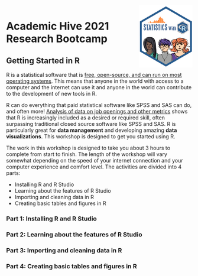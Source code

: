<img src = "https://raw.githubusercontent.com/jenineharris/stuff/master/bookhex.png" align = "right">

# Academic Hive 2021 Research Bootcamp

## Getting Started in R 

R is a statistical software that is <a href = "https://www.r-project.org">free, open-source, and can run on most operating systems</a>. This means that anyone in the world with access to a computer and the internet can use it and anyone in the world can contribute to the development of new tools in R. 

R can do everything that paid statistical software like SPSS and SAS can do, and often more! <a href = "http://r4stats.com/2019/05/28/data-science-jobs-report-2019-python-way-up-tensorflow-growing-rapidly-r-use-double-sas/">Analysis of data on job openings and other metrics</a> shows that R is increasingly included as a desired or required skill, often surpassing traditional closed source software like SPSS and SAS. R is particularly great for **data management** and developing amazing **data visualizations**. This workshop is designed to get you started using R. 

The work in this workshop is designed to take you about 3 hours to complete from start to finish. The length of the workshop will vary somewhat depending on the speed of your internet connection and your computer experience and comfort level. The activities are divided into 4 parts:

<ul>
  <li> Installing R and R Studio
  <li> Learning about the features of R Studio
  <li> Importing and cleaning data in R
  <li> Creating basic tables and figures in R 
</ul>

### Part 1: Installing R and R Studio

### Part 2: Learning about the features of R Studio 

### Part 3: Importing and cleaning data in R

### Part 4: Creating basic tables and figures in R


